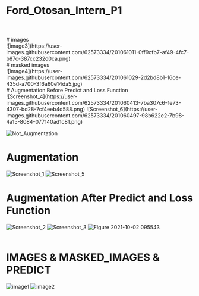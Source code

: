 # Ford_Otosan_Intern_P1
<br/>
<br/> 
# images <br/>
![image3](https://user-images.githubusercontent.com/62573334/201061011-0ff9cfb7-af49-4fc7-b87c-387cc232d0ca.png)
<br/> 
# masked images <br/>
![image4](https://user-images.githubusercontent.com/62573334/201061029-2d2bd8b1-16ce-435d-a700-3f6a60e14da5.jpg)
<br/> 
# Augmentation Before Predict and Loss Function <br/> 
![Screenshot_4](https://user-images.githubusercontent.com/62573334/201060413-7ba307c6-1e73-4307-bd28-7cf4eeb4d588.png)
![Screenshot_6](https://user-images.githubusercontent.com/62573334/201060497-98b622e2-7b98-4a15-8084-077140ad1c81.png)

![Not_Augmentation](https://user-images.githubusercontent.com/62573334/201060103-62299e3f-c0bb-489a-bc81-8798abedcf79.png)
<br/> 

# Augmentation<br/> 
![Screenshot_1](https://user-images.githubusercontent.com/62573334/201060188-c6da11a1-1b4b-447e-83b0-76f3b3f14000.png)
![Screenshot_5](https://user-images.githubusercontent.com/62573334/201060209-df83e125-5839-46c7-93aa-afd2b76fa269.png)
<br/> 
# Augmentation After Predict and Loss Function <br/> 
![Screenshot_2](https://user-images.githubusercontent.com/62573334/201060579-8c91291d-9107-4520-b7ac-03c02dbb748e.png)
![Screenshot_3](https://user-images.githubusercontent.com/62573334/201060581-07011673-8890-4517-a8e0-fbb512b2a86a.png)
![Figure 2021-10-02 095543](https://user-images.githubusercontent.com/62573334/201060629-74e59148-171e-4db5-9f0a-6cadc552e02c.png)
<br/> 
<br/> 


# IMAGES & MASKED_IMAGES & PREDICT 
![image1](https://user-images.githubusercontent.com/62573334/201059230-c06dc347-013c-4e91-945c-38d094e6f57c.png)
![image2](https://user-images.githubusercontent.com/62573334/201059453-a786c80c-d24a-435c-a151-a96ed7836d63.png)
